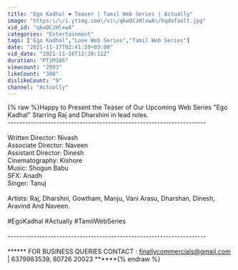 ```yaml
---
title: "Ego Kadhal ❤️ Teaser | Tamil Web Series | Actually"
image: "https:\/\/i.ytimg.com\/vi\/qkwQCzHlxwA\/hqdefault.jpg"
vid_id: "qkwQCzHlxwA"
categories: "Entertainment"
tags: ["Ego Kadhal","Love Web Series","Tamil Web Series"]
date: "2021-11-17T02:41:59+03:00"
vid_date: "2021-11-16T12:30:11Z"
duration: "PT1M18S"
viewcount: "2993"
likeCount: "300"
dislikeCount: "9"
channel: "Actually"
---
```

{% raw %}Happy to Present the Teaser of Our Upcoming Web Series &quot;Ego Kadhal&quot; Starring Raj and Dharshini in lead roles.<br />---------------------------------------------------------------------<br /><br />Written Director: Nivash<br />Associate Director: Naveen<br />Assistant Director: Dinesh <br />Cinematography: Kishore<br />Music: Shogun Babu<br />SFX: Anadh<br />Singer: Tanuj<br /><br />Artists: Raj, Dharshni, Gowtham, Manju, Vani Arasu, Dharshan, Dinesh, Aravind And Naveen.<br /><br />#EgoKadhal #Actually #TamilWebSeries<br /><br />---------------------------------------------------------------------<br /><br />****** FOR BUSINESS QUERIES CONTACT : finallycommercials@gmail.com | 6379983539, 80726 20023 ******{% endraw %}
